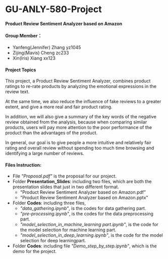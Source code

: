 # GU-ANLY-580-Project
#### Product Review Sentiment Analyzer based on Amazon

#### Group Member：
- Yanfeng(Jennifer) Zhang yz1045
- Zijing(Mavis) Cheng zc233
- Xin(Iris) Xiang xx123

#### Project Topics

This project, a Product Review Sentiment Analyzer, combines product ratings to re-rate products by analyzing the emotional expressions in the review text.

At the same time, we also reduce the influence of fake reviews to a greater extent, and give a more real and fair product rating.

In addition, we will also give a summary of the key words of the negative review obtained from the analysis, because when comparing similar products, users will pay more attention to the poor performance of the product than the advantages of the product.

In general, our goal is to give people a more intuitive and relatively fair rating and overall review without spending too much time browsing and identifying a large number of reviews.

#### Files Instruction:
- File *"Proposal.pdf"* is the proposal for our project.
- Folder **Presentation_Slides**: including two files, which are both the presentation slides that just in two different format.
    - "Product Review Sentiment Analyzer based on Amazon.pdf"
    - "Product Review Sentiment Analyzer based on Amazon.pptx"
- Folder **Codes**: including three files,
    - *"data_gathering.ipynb"*, is the codes for data gathering part.
    - *"pre-processing.ipynb"*, is the codes for the data preprocessing part.
    - *"model_selection_in_machine_learning part.ipynb"*, is the code for the model selection for machine learning part.
    - *"model_selection_in_deep_learning.ipynb"*, is the code for the model selection for deep learningpart.
- Folder **Codes**: including file *"Demo_step_by_step.ipynb"*, which is the demo for the project.